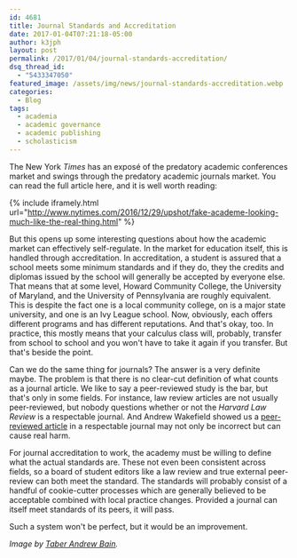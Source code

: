 ```yaml
---
id: 4681
title: Journal Standards and Accreditation
date: 2017-01-04T07:21:18-05:00
author: k3jph
layout: post
permalink: /2017/01/04/journal-standards-accreditation/
dsq_thread_id:
  - "5433347050"
featured_image: /assets/img/news/journal-standards-accreditation.webp
categories:
  - Blog
tags:
  - academia
  - academic governance
  - academic publishing
  - scholasticism
---
```

The New York _Times_ has an exposé of the predatory academic
conferences market and swings through the predatory academic journals
market.  You can read the full article here, and it is well worth
reading:

{% include iframely.html url="http://www.nytimes.com/2016/12/29/upshot/fake-academe-looking-much-like-the-real-thing.html" %}

But this opens up some interesting questions about how the academic
market can effectively self-regulate.  In the market for education
itself, this is handled through accreditation.  In accreditation,
a student is assured that a school meets some minimum standards and
if they do, they the credits and diplomas issued by the school will
generally be accepted by everyone else.  That means that at some
level, Howard Community College, the University of Maryland, and
the University of Pennsylvania are roughly equivalent.  This is
despite the fact one is a local community college, on is a major
state university, and one is an Ivy League school.  Now, obviously,
each offers different programs and has different reputations.  And
that's okay, too.  In practice, this mostly means that your calculus
class will, probably, transfer from school to school and you
won't have to take it again if you transfer.  But that's beside the
point.

Can we do the same thing for journals?  The answer is a very definite
maybe.  The problem is that there is no clear-cut definition of
what counts as a journal article.  We like to say a peer-reviewed
study is the bar, but that's only in some fields.  For instance,
law review articles are not usually peer-reviewed, but nobody
questions whether or not the _Harvard Law Review_ is a respectable
journal.  And Andrew Wakefield showed us a [peer-reviewed
article](http://www.thelancet.com/journals/lancet/article/PIIS0140-6736(97)11096-0/abstract)
in a respectable journal may not only be incorrect but can cause
real harm.

For journal accreditation to work, the academy must be willing to
define what the actual standards are.  These not even been consistent
across fields, so a board of student editors like a law review and
true external peer-review can both meet the standard.  The standards
will probably consist of a handful of cookie-cutter processes which
are generally believed to be acceptable combined with local practice
changes.  Provided a journal can itself meet standards of its peers,
it will pass.

Such a system won't be perfect, but it would be an improvement.

_Image by [Taber Andrew
Bain](https://www.flickr.com/photos/andrewbain/2570464636)._
